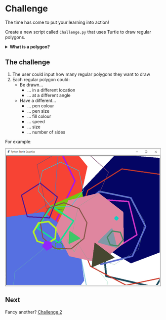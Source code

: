 # Challenge

The time has come to put your learning into action!

Create a new script called `Challenge.py` that uses Turtle to draw regular polygons.

<details> <summary> <b> What is a polygon? </b> </summary>

## What is a polygon?

### Polygon

A polygon is a closed 2D shape whose sides are all straight. For example, a right angled triangle or a rectangle but not a semi-circle.

![image](./polygons.PNG)

### Regular polygon

A regular polygon is a polygon whose sides are all the same length and angles are all the same size. For example, a square or an equilateral triangle.

![image](./regular_polygons.PNG)


### Angles

#### Interior angles

An interior angle of a polygon is the angle between two sides in one corner (or vertex) on the **inside** of the polygon.


![image](./interior_angle.PNG)

#### Exterior angles

An exterior angle of a polygon is the angle made between one side of a polygon and a line extended from another side of the polygon.

![image](./exterior_angle.PNG)

#### Facts about interior and exterior angles

- The total of all the interior angles in an $n$ sided polygon equals $(n - 2) * 180$.
- The sum of an interior and an exterior angle of a polygon equals 180.
- The total of all the exterior angles in a polygon equals 360.
- One exterior angle of a regular $n$ sided polygon equals $360 ÷ n$.

</details>


## The challenge

1. The user could input how many regular polygons they want to draw
2. Each regular polygon could:
    - Be drawn...
        - ... in a different location
        - ... at a different angle
    - Have a different...
        - ... pen colour
        - ... pen size
        - ... fill colour
        - ... speed
        - ... size
        - ... number of sides

For example:

![image](./example.PNG)

## Next

Fancy another? [Challenge 2](04-challenge2.md)